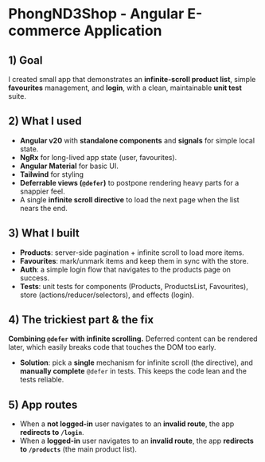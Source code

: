 # PhongND3Shop - Angular E-commerce Application

## 1) Goal

I created small app that demonstrates an **infinite-scroll product list**, simple **favourites** management, and **login**, with a clean, maintainable **unit test** suite.

## 2) What I used

- **Angular v20** with **standalone components** and **signals** for simple local state.
- **NgRx** for long-lived app state (user, favourites).
- **Angular Material** for basic UI.
- **Tailwind** for styling
- **Deferrable views (`@defer`)** to postpone rendering heavy parts for a snappier feel.
- A single **infinite scroll directive** to load the next page when the list nears the end.

## 3) What I built

- **Products**: server-side pagination + infinite scroll to load more items.
- **Favourites**: mark/unmark items and keep them in sync with the store.
- **Auth**: a simple login flow that navigates to the products page on success.
- **Tests**: unit tests for components (Products, ProductsList, Favourites), store (actions/reducer/selectors), and effects (login).

## 4) The trickiest part & the fix

**Combining `@defer` with infinite scrolling.** Deferred content can be rendered later, which easily breaks code that touches the DOM too early.

- **Solution**: pick a **single** mechanism for infinite scroll (the directive), and **manually complete** `@defer` in tests. This keeps the code lean and the tests reliable.

## 5) App routes

- When a **not logged-in** user navigates to an **invalid route**, the app **redirects to `/login`**.
- When a **logged-in** user navigates to an **invalid route**, the app **redirects to `/products`** (the main product list).
